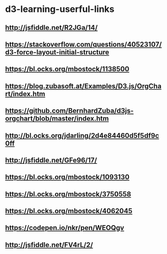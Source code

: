 # d3-learning-userful-links

## http://jsfiddle.net/R2JGa/14/
## https://stackoverflow.com/questions/40523107/d3-force-layout-initial-structure
## https://bl.ocks.org/mbostock/1138500
## https://blog.zubasoft.at/Examples/D3.js/OrgChart/index.htm
## https://github.com/BernhardZuba/d3js-orgchart/blob/master/index.htm
## http://bl.ocks.org/jdarling/2d4e84460d5f5df9c0ff
## http://jsfiddle.net/GFe96/17/
## https://bl.ocks.org/mbostock/1093130
## https://bl.ocks.org/mbostock/3750558
## https://bl.ocks.org/mbostock/4062045
## https://codepen.io/nkr/pen/WEOQgv
## http://jsfiddle.net/FV4rL/2/
